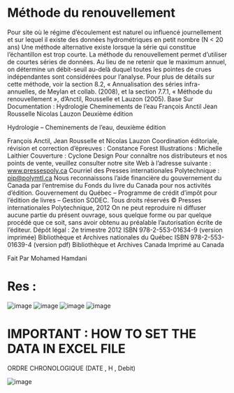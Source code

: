 # Méthode du renouvellement

Pour site où le régime d’écoulement est naturel ou influencé journellement et sur lequel il existe des données hydrométriques en petit nombre (N < 20 ans)
Une méthode alternative existe lorsque la série qui constitue l’échantillon est trop courte. La méthode du renouvellement permet d’utiliser de courtes séries de données. Au lieu de ne retenir que le maximum annuel, on détermine un débit-seuil au-delà duquel toutes les pointes de crues indépendantes sont considérées pour l’analyse. Pour plus de détails sur cette méthode, voir la section 8.2, « Annualisation des séries infra-annuelles, de Meylan et collab. (2008), et la section 7.7.1, « Méthode du renouvellement », d’Anctil, Rousselle et Lauzon (2005).
Base Sur Documentation : Hydrologie Cheminements de l’eau François Anctil Jean Rousselle Nicolas Lauzon Deuxième édition 

Hydrologie – Cheminements de l’eau, deuxième édition

François Anctil, Jean Rousselle et Nicolas Lauzon
Coordination éditoriale, révision et correction d’épreuves : Constance Forest
Illustrations : Michelle Laithier
Couverture : Cyclone Design
Pour connaître nos distributeurs et nos points de vente, veuillez consulter
notre site Web à l’adresse suivante : www.pressespoly.ca
Courriel des Presses internationales Polytechnique : pip@polymtl.ca
Nous reconnaissons l’aide financière du gouvernement du Canada par l’entremise du Fonds du livre
du Canada pour nos activités d’édition.
Gouvernement du Québec – Programme de crédit d’impôt pour l’édition de livres – Gestion SODEC.
Tous droits réservés
© Presses internationales Polytechnique, 2012
On ne peut reproduire ni diffuser aucune partie du présent ouvrage, sous quelque forme ou par
quelque procédé que ce soit, sans avoir obtenu au préalable l’autorisation
écrite de l’éditeur.
Dépôt légal : 2e trimestre 2012 ISBN 978-2-553-01634-9 (version imprimée)
Bibliothèque et Archives nationales du Québec ISBN 978-2-553-01639-4 (version pdf)
Bibliothèque et Archives Canada Imprimé au Canada

Fait Par Mohamed Hamdani 

# Res : 

![image](https://github.com/user-attachments/assets/295a8c8a-7e69-4b79-ad52-4533ccdb185f)
![image](https://github.com/user-attachments/assets/7161c727-7ab1-44dd-b388-c413f3648b08)
![image](https://github.com/user-attachments/assets/df47bfb4-4d77-4674-9090-6bdb2d292bb3)
![image](https://github.com/user-attachments/assets/36905575-e7a9-4847-a284-c60c6a1a197a)


#  IMPORTANT : HOW TO SET THE DATA IN EXCEL FILE 

ORDRE CHRONOLOGIQUE (DATE , H , Debit) 

![image](https://github.com/user-attachments/assets/ba3cc393-28e0-45d9-b38b-68e32b56e44a)






